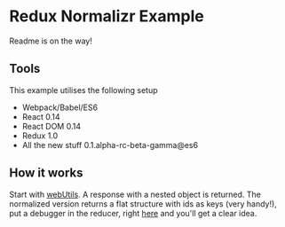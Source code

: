 # Redux Normalizr Example

Readme is on the way!

## Tools

This example utilises the following setup

- Webpack/Babel/ES6
- React 0.14
- React DOM 0.14
- Redux 1.0
- All the new stuff 0.1.alpha-rc-beta-gamma@es6

## How it works

Start with [webUtils](https://github.com/jarsbe/redux-normalizr-example/blob/master/src/shared/webUtils/webUtils.js). A response with a nested object is returned. The normalized version returns a flat structure with ids as keys (very handy!), put a debugger in the reducer, right [here](https://github.com/jarsbe/redux-normalizr-example/blob/master/src/shared/reducers/meals.js#L10) and you'll get a clear idea.
